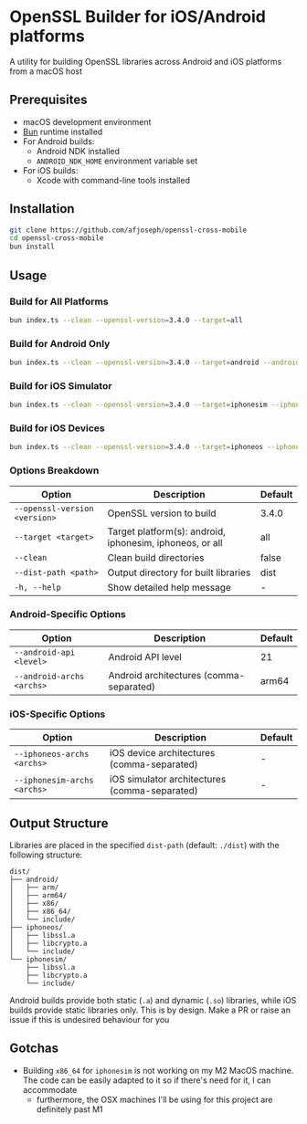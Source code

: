 # OpenSSL Builder for iOS/Android platforms

A utility for building OpenSSL libraries across Android and iOS platforms from a macOS host

## Prerequisites

- macOS development environment
- [Bun](https://bun.sh/) runtime installed
- For Android builds:
  - Android NDK installed
  - `ANDROID_NDK_HOME` environment variable set
- For iOS builds:
  - Xcode with command-line tools installed

## Installation

```bash
git clone https://github.com/afjoseph/openssl-cross-mobile
cd openssl-cross-mobile
bun install
```

## Usage

### Build for All Platforms
```bash
bun index.ts --clean --openssl-version=3.4.0 --target=all
```

### Build for Android Only
```bash
bun index.ts --clean --openssl-version=3.4.0 --target=android --android-archs=arm64,x86_64 --android-api=28
```

### Build for iOS Simulator
```bash
bun index.ts --clean --openssl-version=3.4.0 --target=iphonesim --iphonesim-archs=x86_64,arm64
```

### Build for iOS Devices
```bash
bun index.ts --clean --openssl-version=3.4.0 --target=iphoneos --iphoneos-archs=arm64
```

### Options Breakdown

| Option                        | Description                                              | Default |
|-------------------------------|----------------------------------------------------------|---------|
| `--openssl-version <version>` | OpenSSL version to build                                 | 3.4.0   |
| `--target <target>`           | Target platform(s): android, iphonesim, iphoneos, or all | all     |
| `--clean`                     | Clean build directories                                  | false   |
| `--dist-path <path>`          | Output directory for built libraries                     | dist    |
| `-h, --help`                  | Show detailed help message                               | -       |

### Android-Specific Options

| Option                    | Description                             | Default |
|---------------------------|-----------------------------------------|---------|
| `--android-api <level>`   | Android API level                       | 21      |
| `--android-archs <archs>` | Android architectures (comma-separated) | arm64   |

### iOS-Specific Options

| Option                      | Description                                   | Default |
|-----------------------------|-----------------------------------------------|---------|
| `--iphoneos-archs <archs>`  | iOS device architectures (comma-separated)    | -       |
| `--iphonesim-archs <archs>` | iOS simulator architectures (comma-separated) | -       |

## Output Structure

Libraries are placed in the specified `dist-path` (default: `./dist`) with the following structure:

```
dist/
├── android/
│   ├── arm/
│   ├── arm64/
│   ├── x86/
│   ├── x86_64/
│   └── include/
├── iphoneos/
│   ├── libssl.a
│   ├── libcrypto.a
│   └── include/
└── iphonesim/
    ├── libssl.a
    ├── libcrypto.a
    └── include/
```

Android builds provide both static (`.a`) and dynamic (`.so`) libraries, while iOS builds provide static libraries only. This is by design. Make a PR or raise an issue if this is undesired behaviour for you

## Gotchas
- Building `x86_64` for `iphonesim` is not working on my M2 MacOS machine. The code can be easily adapted to it so if there's need for it, I can accommodate
    - furthermore, the OSX machines I'll be using for this project are definitely past M1
